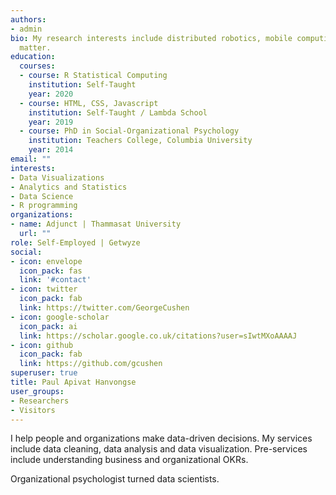 ```yaml
---
authors:
- admin
bio: My research interests include distributed robotics, mobile computing and programmable
  matter.
education:
  courses:
  - course: R Statistical Computing
    institution: Self-Taught
    year: 2020
  - course: HTML, CSS, Javascript
    institution: Self-Taught / Lambda School
    year: 2019
  - course: PhD in Social-Organizational Psychology
    institution: Teachers College, Columbia University
    year: 2014
email: ""
interests:
- Data Visualizations
- Analytics and Statistics
- Data Science
- R programming
organizations:
- name: Adjunct | Thammasat University
  url: ""
role: Self-Employed | Getwyze
social:
- icon: envelope
  icon_pack: fas
  link: '#contact'
- icon: twitter
  icon_pack: fab
  link: https://twitter.com/GeorgeCushen
- icon: google-scholar
  icon_pack: ai
  link: https://scholar.google.co.uk/citations?user=sIwtMXoAAAAJ
- icon: github
  icon_pack: fab
  link: https://github.com/gcushen
superuser: true
title: Paul Apivat Hanvongse
user_groups:
- Researchers
- Visitors
---
```


I help people and organizations make data-driven decisions. My services include data cleaning, data analysis and data visualization. Pre-services include understanding business and organizational OKRs.

Organizational psychologist turned data scientists.

